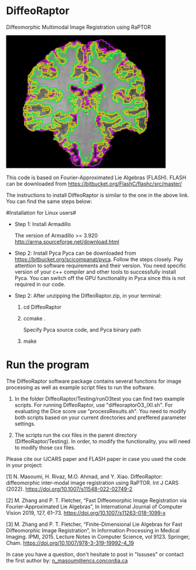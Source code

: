 # DiffeoRaptor
Diffeomorphic Multimodal Image Registration using RaPTOR

![alt text](https://github.com/nimamasoumi/DiffeoRaptor/blob/main/brain.png?raw=true)

This code is based on Fourier-Approximated Lie Algebras (FLASH). FLASH can be downloaded from https://bitbucket.org/FlashC/flashc/src/master/

The instructions to install DiffeoRaptor is similar to the one in the above link. You can find the same steps below:

#Installation for Linux users#

- Step 1:
  Install Armadillo
  
  The version of Armadillo >= 3.920
  http://arma.sourceforge.net/download.html

- Step 2:
  Install Pyca
  Pyca can be downloaded from https://bitbucket.org/scicompanat/pyca. 
  Follow the steps closely. Pay attention to software requirements and their version.
  You need specific version of your c++ compiler and other tools to successfully install Pyca.
  You can switch off the GPU functionality in Pyca since this is not required in our 
  code. 


- Step 2:
  After unzipping the DiffeoRaptor.zip, in your terminal:
  
  1) cd DiffeoRaptor
  
  2) ccmake .
  
     Specify Pyca source code, and Pyca binary path

  3) make 

# Run the program #

The DiffeoRaptor software package contains several functions for image processing as well as example script files to run the software.

1) In the folder DiffeoRaptor/Testing/runO3test you can find two example scripts. For running DiffeoRaptor, use "diffeoraptorO3_IXI.sh". For evaluating the Dice score use "processResults.sh". You need to modify both scripts based on your current directories and preffered parameter settings.

2) The scripts run the cxx files in the parent directory (DiffeoRaptor/Testing). In order, to modify the functionality, you will need to modify those cxx files.

Please cite our IJCARS paper and FLASH paper in case you used the code in your project:

[1] N. Masoumi, H. Rivaz, M.O. Ahmad, and Y. Xiao. DiffeoRaptor: diffeomorphic inter-modal image registration using RaPTOR. Int J CARS (2022). https://doi.org/10.1007/s11548-022-02749-2

[2] M. Zhang and P. T. Fletcher, “Fast Diffeomorphic Image Registration via Fourier-Approximated Lie Algebras”, In International Journal of Computer Vision 2019, 127, 61–73. https://doi.org/10.1007/s11263-018-1099-x

[3] M. Zhang and P. T. Fletcher, “Finite-Dimensional Lie Algebras for Fast Diffeomorphic Image Registration”, In Information Processing in Medical Imaging. IPMI, 2015. Lecture Notes in Computer Science, vol 9123. Springer, Cham. https://doi.org/10.1007/978-3-319-19992-4_19

In case you have a question, don't hesitate to post in "Issuses" or contact the first author by:
n_masoum@encs.concordia.ca

